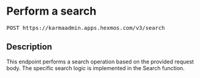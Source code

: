 # Perform a search

<pre id='liveapi-code'>POST https://karmaadmin.apps.hexmos.com/v3/search
</pre>

## Description
This endpoint performs a search operation based on the provided request body.
The specific search logic is implemented in the Search function.


